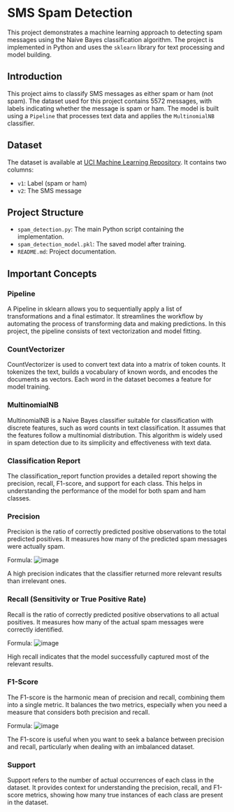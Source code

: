 
# SMS Spam Detection

This project demonstrates a machine learning approach to detecting spam messages using the Naive Bayes classification algorithm. The project is implemented in Python and uses the `sklearn` library for text processing and model building.

## Introduction
This project aims to classify SMS messages as either spam or ham (not spam). The dataset used for this project contains 5572 messages, with labels indicating whether the message is spam or ham. The model is built using a `Pipeline` that processes text data and applies the `MultinomialNB` classifier.

## Dataset
The dataset is available at [UCI Machine Learning Repository](https://archive.ics.uci.edu/ml/datasets/SMS+Spam+Collection). It contains two columns:
- `v1`: Label (spam or ham)
- `v2`: The SMS message

## Project Structure
- `spam_detection.py`: The main Python script containing the implementation.
- `spam_detection_model.pkl`: The saved model after training.
- `README.md`: Project documentation.

## Important Concepts

### Pipeline
A Pipeline in sklearn allows you to sequentially apply a list of transformations and a final estimator. It streamlines the workflow by automating the process of transforming data and making predictions. In this project, the pipeline consists of text vectorization and model fitting.

### CountVectorizer
CountVectorizer is used to convert text data into a matrix of token counts. It tokenizes the text, builds a vocabulary of known words, and encodes the documents as vectors. Each word in the dataset becomes a feature for model training.

### MultinomialNB
MultinomialNB is a Naive Bayes classifier suitable for classification with discrete features, such as word counts in text classification. It assumes that the features follow a multinomial distribution. This algorithm is widely used in spam detection due to its simplicity and effectiveness with text data.

### Classification Report
The classification_report function provides a detailed report showing the precision, recall, F1-score, and support for each class. This helps in understanding the performance of the model for both spam and ham classes.

### Precision
Precision is the ratio of correctly predicted positive observations to the total predicted positives. It measures how many of the predicted spam messages were actually spam.

Formula:
![image](https://github.com/user-attachments/assets/08f83278-0cb0-4c22-8064-5b3652548e4c)


A high precision indicates that the classifier returned more relevant results than irrelevant ones.


### Recall (Sensitivity or True Positive Rate)
Recall is the ratio of correctly predicted positive observations to all actual positives. It measures how many of the actual spam messages were correctly identified.

Formula:
![image](https://github.com/user-attachments/assets/bf07a219-4560-4790-b08e-34164e2a91dc)

 
High recall indicates that the model successfully captured most of the relevant results.

### F1-Score
The F1-score is the harmonic mean of precision and recall, combining them into a single metric. It balances the two metrics, especially when you need a measure that considers both precision and recall.

Formula:
![image](https://github.com/user-attachments/assets/2d47cf1e-0aaf-46a1-8325-c3ca22aa0fa5)


 
The F1-score is useful when you want to seek a balance between precision and recall, particularly when dealing with an imbalanced dataset.

### Support
Support refers to the number of actual occurrences of each class in the dataset. It provides context for understanding the precision, recall, and F1-score metrics, showing how many true instances of each class are present in the dataset.


